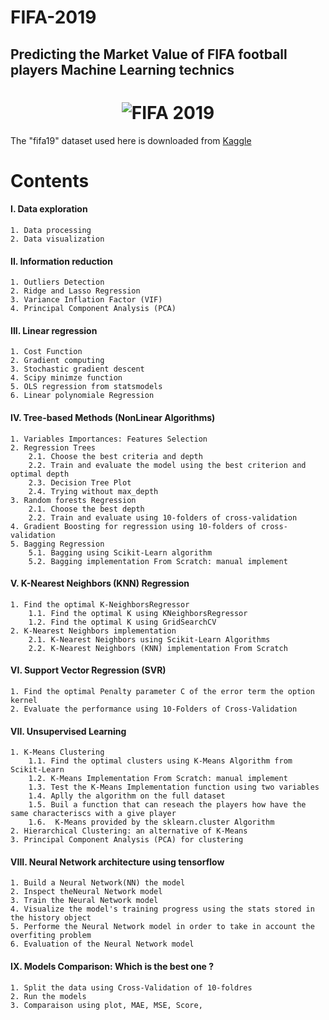 # FIFA-2019
## Predicting the Market Value of FIFA football players Machine Learning technics
# <center>![FIFA 2019](http://www.blogproductreview.com/wp-content/uploads/2018/10/download-6.jpeg)

The "fifa19" dataset used here is downloaded from [Kaggle](https://www.kaggle.com/karangadiya/fifa19)

# Contents  
#### I. Data exploration  
    1. Data processing  
    2. Data visualization  
#### II. Information reduction  
    1. Outliers Detection
    2. Ridge and Lasso Regression 
    3. Variance Inflation Factor (VIF)  
    4. Principal Component Analysis (PCA)  
#### III. Linear regression  
    1. Cost Function  
    2. Gradient computing  
    3. Stochastic gradient descent  
    4. Scipy minimze function
    5. OLS regression from statsmodels
    6. Linear polynomiale Regression
#### IV. Tree-based Methods (NonLinear Algorithms)
    1. Variables Importances: Features Selection  
    2. Regression Trees
        2.1. Choose the best criteria and depth
        2.2. Train and evaluate the model using the best criterion and optimal depth
        2.3. Decision Tree Plot
        2.4. Trying without max_depth
    3. Random forests Regression  
        2.1. Choose the best depth
        2.2. Train and evaluate using 10-folders of cross-validation
    4. Gradient Boosting for regression using 10-folders of cross-validation
    5. Bagging Regression
        5.1. Bagging using Scikit-Learn algorithm
        5.2. Bagging implementation From Scratch: manual implement
#### V. K-Nearest Neighbors (KNN) Regression
    1. Find the optimal K-NeighborsRegressor
        1.1. Find the optimal K using KNeighborsRegressor
        1.2. Find the optimal K using GridSearchCV
    2. K-Nearest Neighbors implementation
        2.1. K-Nearest Neighbors using Scikit-Learn Algorithms
        2.2. K-Nearest Neighbors (KNN) implementation From Scratch
#### VI. Support Vector Regression (SVR)  
    1. Find the optimal Penalty parameter C of the error term the option kernel
    2. Evaluate the performance using 10-Folders of Cross-Validation
#### VII. Unsupervised Learning   
    1. K-Means Clustering  
        1.1. Find the optimal clusters using K-Means Algorithm from Scikit-Learn
        1.2. K-Means Implementation From Scratch: manual implement
        1.3. Test the K-Means Implementation function using two variables
        1.4. Aplly the algorithm on the full dataset
        1.5. Buil a function that can reseach the players how have the same characteriscs with a give player
        1.6.  K-Means provided by the sklearn.cluster Algorithm
    2. Hierarchical Clustering: an alternative of K-Means  
    3. Principal Component Analysis (PCA) for clustering   
#### VIII. Neural Network architecture using tensorflow  
    1. Build a Neural Network(NN) the model
    2. Inspect theNeural Network model
    3. Train the Neural Network model
    4. Visualize the model's training progress using the stats stored in the history object
    5. Performe the Neural Network model in order to take in account the overfiting problem
    6. Evaluation of the Neural Network model
#### IX. Models Comparison: Which is the best one ?  
    1. Split the data using Cross-Validation of 10-foldres
    2. Run the models
    3. Comparaison using plot, MAE, MSE, Score, 
